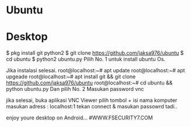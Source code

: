 # Ubuntu
# Desktop
$ pkg install git python2
$ git clone https://github.com/jaksa976/ubuntu
$ cd ubuntu 
$ python2 ubuntu.py
Pilih No. 1 untuk install ubuntu Os.

Jika instalasi selesai.
root@localhost:~# apt update
root@localhost:~# apt upgeade
root@localhost:~# apt install git && git clone https://github.com/jaksa976/ubuntu
root@localhost:~# cd ubuntu && python ubuntu.py
Dan pilih No. 2 
Masukan password vnc

jika selesai, buka aplikasi VNC Viewer 
pilih tombol + 
isi nama komputer
masukan adress : localhost:1
tekan connect & masukan passowrd tadi..

enjoy youre desktop on Android...
#WWW.FSECURITY7.COM
